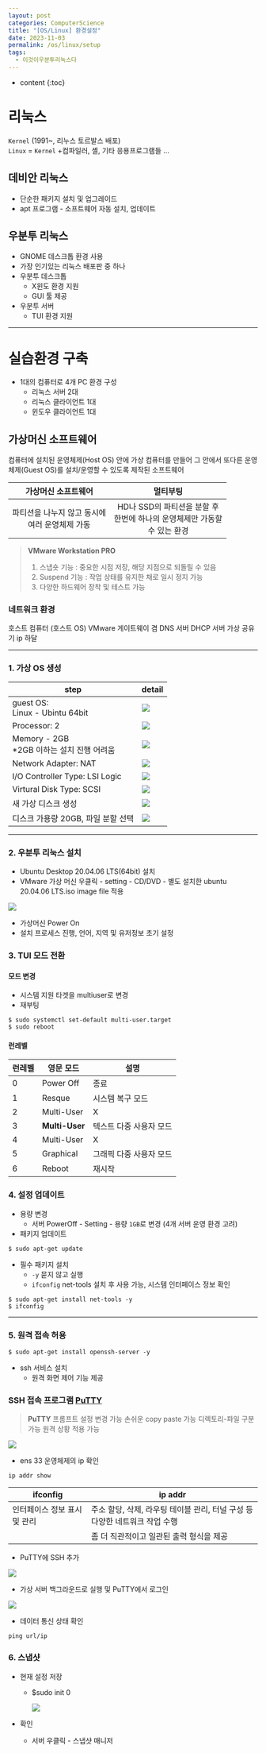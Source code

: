 ```yaml
---
layout: post
categories: ComputerScience
title: "[OS/Linux] 환경설정"
date: 2023-11-03
permalink: /os/linux/setup
tags:
  - 이것이우분투리눅스다
---
```


* content 
{:toc}





# 리눅스

`Kernel` (1991~, 리누스 토르발스 배포) <br>
`Linux` = `Kernel` +컴파일러, 셸, 기타 응용프로그램들 ...




## 데비안 리눅스

- 단순한 패키지 설치 및 업그레이드
- apt 프로그램 - 소프트웨어 자동 설치, 업데이트

## 우분투 리눅스

- GNOME 데스크톱 환경 사용
- 가장 인기있는 리눅스 배포판 중 하나
- 우분투 데스크톱
  - X윈도 환경 지원
  - GUI 툴 제공
- 우분투 서버
  - TUI 환경 지원

---

# 실습환경 구축

- 1대의 컴퓨터로 4개 PC 환경 구성
  - 리눅스 서버 2대
  - 리눅스 클라이언트 1대
  - 윈도우 클라이언트 1대

## 가상머신 소프트웨어

컴퓨터에 설치된 운영체제(Host OS) 안에 가상 컴퓨터를 만들어 그 안에서 또다른 운영체제(Guest OS)를 설치/운영할 수 있도록 제작된 소프트웨어

|                가상머신 소프트웨어                 |                                     멀티부팅                                     |
| :------------------------------------------------: | :------------------------------------------------------------------------------: |
| 파티션을 나누지 않고 동시에 <br>여러 운영체제 가동 | HD나 SSD의 파티션을 분할 후 <br>한번에 하나의 운영체제만 가동할 <br>수 있는 환경 |

> **VMware Workstation PRO**
>
> 1. 스냅숏 기능 : 중요한 시점 저장, 해당 지점으로 되돌릴 수 있음
> 2. Suspend 기능 : 작업 상태를 유지한 채로 일시 정지 가능
> 3. 다양한 하드웨어 장착 및 테스트 가능

### 네트워크 환경

호스트 컴퓨터 (호스트 OS)
VMware
게이트웨이 겸 DNS 서버
DHCP 서버
가상 공유기
ip 하달

---

### 1. 가상 OS 생성

| step                                              | detail                                   |
| ------------------------------------------------- | ---------------------------------------- |
| guest OS: <br>Linux - Ubintu 64bit                | ![](https://i.imgur.com/bXtvxpz.png)<br> |
| Processor: 2                                      | ![](https://i.imgur.com/ghynavu.png)<br> |
| Memory - 2GB<br>\*2GB 이하는 설치 진행 어려움<br> | ![](https://i.imgur.com/Yp3RHw5.png)<br> |
| Network Adapter: NAT                              | ![](https://i.imgur.com/PUYjBwO.png)<br> |
| I/O Controller Type: LSI Logic                    | ![](https://i.imgur.com/f13y5d5.png)<br> |
| Virtural Disk Type: SCSI                          | ![](https://i.imgur.com/HmJfIKJ.png)<br> |
| 새 가상 디스크 생성                               | ![](https://i.imgur.com/suO4zFL.png)<br> |
| 디스크 가용량 20GB, 파일 분할 선택                | ![](https://i.imgur.com/3oCONhv.png)<br> |

---

### 2. 우분투 리눅스 설치

- Ubuntu Desktop 20.04.06 LTS(64bit) 설치
- VMware 가상 머신 우클릭 - setting - CD/DVD - 별도 설치한 ubuntu 20.04.06 LTS.iso image file 적용

![](https://i.imgur.com/LHuoZq0.png)

- 가상머신 Power On
- 설치 프로세스 진행, 언어, 지역 및 유저정보 초기 설정

### 3. TUI 모드 전환

#### 모드 변경

- 시스템 지원 타겟을 multiuser로 변경
- 재부팅

```
$ sudo systemctl set-default multi-user.target
$ sudo reboot
```

#### 런레벨

| 런레벨 | 영문 모드      | 설명                    |
| ------ | -------------- | ----------------------- |
| 0      | Power Off      | 종료                    |
| 1      | Resque         | 시스템 복구 모드        |
| 2      | Multi-User     | X                       |
| 3      | **Multi-User** | 텍스트 다중 사용자 모드 |
| 4      | Multi-User     | X                       |
| 5      | Graphical      | 그래픽 다중 사용자 모드 |
| 6      | Reboot         | 재시작                  |

### 4. 설정 업데이트

- 용량 변경
  - 서버 PowerOff - Setting - 용량 `1GB`로 변경 (4개 서버 운영 환경 고려)
- 패키지 업데이트

```shell
$ sudo apt-get update
```

- 필수 패키지 설치
  - `-y` 묻지 않고 실행
  - `ifconfig` net-tools 설치 후 사용 가능, 시스템 인터페이스 정보 확인

```shell
$ sudo apt-get install net-tools -y
$ ifconfig
```

---

### 5. 원격 접속 허용

```shell
$ sudo apt-get install openssh-server -y
```

- ssh 서비스 설치
  - 원격 화면 제어 기능 제공

### SSH 접속 프로그램 [PuTTY](https://www.putty.org/)

> **PuTTY**
> 프롬프트 설정 변경 가능
> 손쉬운 copy paste 가능
> 디렉토리-파일 구분 가능
> 원격 상황 적용 가능

![](https://i.imgur.com/JAjHaWC.png)

- ens 33 운영체제의 ip 확인

```shell
ip addr show
```

| ifconfig                     | ip addr                                                                     |
| ---------------------------- | --------------------------------------------------------------------------- |
| 인터페이스 정보 표시 및 관리 | 주소 할당, 삭제, 라우팅 테이블 관리, 터널 구성 등 다양한 네트워크 작업 수행 |
|                              | 좀 더 직관적이고 일관된 출력 형식을 제공                                    |

- PuTTY에 SSH 추가

![](https://i.imgur.com/RWonmxA.png)

- 가상 서버 백그라운드로 실행 및 PuTTY에서 로그인

![](https://i.imgur.com/9hDs1fc.png)

- 데이터 통신 상태 확인

```shell
ping url/ip
```

### 6. 스냅샷

- 현재 설정 저장

  - $sudo init 0
  
    ![](https://i.imgur.com/nrSTAqY.png)

- 확인
  - 서버 우클릭 - 스냅샷 매니저
